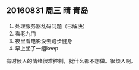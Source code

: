 ## 20160831 周三 晴 青岛


1. 处理服务器乱码问题（已解决）
2. 看老九门
3. 夜里看电影没去跑步健身
4. 早上坐了一组keep

有时候人的情绪很难控制，就什么都不想做。很烦人啊。

